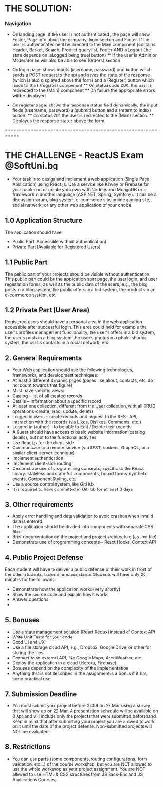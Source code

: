 
# THE SOLUTION:

### Navigation
* On landing page: if the user is not authenticated , the page will show Footer, Page info about the company, login section and Footer. If the user is authenticated he'll be directed to the Main component (contains Header, Basket, Search, Product query list, Footer AND a Logout (the state depends on isLogged being true) button)
** If the user is Admin or Moderator he will also be able to see (Orders) section

* On login page: shows inputs (username, password) and button which sends a POST request to the api and saves the state of the response (which is also displayed above the form) and a (Register) button which leads to the (./register) component
** On status code 200: the user is redirected to the (Main) component 
** On failure the appropriate errors will be displayed

* On register page: shows the response status field dynamically,  the input fields (username, password) a (submit) button and a (return to index) button. ** On status 201 the user is redirected to the (Main) section. ** Displayes the response status above the form.

===========================================================
# THE CHALLENGE - ReactJS Exam @SoftUni.bg
* Your task is to design and implement a web application (Single Page Application) using React.js. Use a service like Kinvey or Firebase for your back-end or create your own with Node.js and MongoDB or a framework in another language (ASP.NET, Spring, Symfony). It can be a discussion forum, blog system, e-commerce site, online gaming site, social network, or any other web application of your choice. 

## 1.0 Application Structure
The application should have:
* Public Part (Accessible without authentication)
* Private Part (Available for Registered Users)

## 1.1 Public Part
The public part of your projects should be visible without authentication. This public part could be the application start page, the user login, and user registration forms, as well as the public data of the users, e.g., the blog posts in a blog system, the public offers in a bid system, the products in an e-commerce system, etc.

## 1.2 Private Part (User Area)
Registered users should have a personal area in the web application accessible after successful login. This area could hold for example the user's profiles management functionality, the user's offers in a bid system, the user's posts in a blog system, the user's photos in a photo-sharing system, the user's contacts in a social network, etc.

## 2. General Requirements
* Your Web application should use the following technologies, frameworks, and development techniques:
* At least 3 different dynamic pages (pages like about, contacts, etc. do not count towards that figure)
* Must have specific views:
* Catalog – list of all created records
* Details – information about a specific record
* At least one collection, different from the User collection, with all CRUD operations (create, read, update, delete)
* Logged in users – create records and request to the REST API, interaction with the records (via Likes, Dislikes, Comments, etc.)
* Logged in (author) – to be able to Edit / Delete their records
* A Guest should have access to basic website information (catalog, details), but not to the functional activities
* Use React.js for the client-side
* Communicate to a remote service (via REST, sockets, GraphQL, or a similar client-server technique)
* Implement authentication
* Implement client-side routing
* Demonstrate use of programming concepts, specific to the React library: stateless and state full components, bound forms, synthetic events, Component Styling, etc.
* Use a source control system, like GitHub
* It is required to have committed in GitHub for at least 3 days

## 3. Other requirements
* Apply error handling and data validation to avoid crashes when invalid data is entered
* The application should be divided into components with separate CSS files.
* Brief documentation on the project and project architecture (as .md file)
* Demonstrate use of programming concepts - React Hooks, Context API

## 4. Public Project Defense
Each student will have to deliver a public defense of their work in front of the other students, trainers, and assistants. Students will have only 20 minutes for the following:
* Demonstrate how the application works (very shortly)
* Show the source code and explain how it works
* Answer questions
* 
## 5.	Bonuses
* Use a state management solution (React Redux) instead of Context API
* Write Unit Tests for your code
* Good UI and UX
* Use a file storage cloud API, e.g., Dropbox, Google Drive, or other for storing the files
* Connect to an external API, like Google Maps, AccuWeather, etc.
* Deploy the application in a cloud (Heroku, Firebase)
* Bonuses depend on the complexity of the implementation
* Anything that is not described in the assignment is a bonus if it has some practical use
## 7. Submission Deadline
* You must submit your project before 23:59 on 27 Mar using a survey that will show up on 22 Mar. A presentation schedule will be available on 8 Apr and will include only the projects that were submitted beforehand. Keep in mind that after submitting your project you are allowed to work on it until the date of the project defense. Non-submitted projects will NOT be evaluated.
## 8. Restrictions
* You can use parts (some components, routing configurations, form validation, etc...) of the course workshop, but you are NOT allowed to use the whole workshop as your project assignment. You are NOT allowed to use HTML & CSS structures from JS Back-End and JS Applications Courses.


